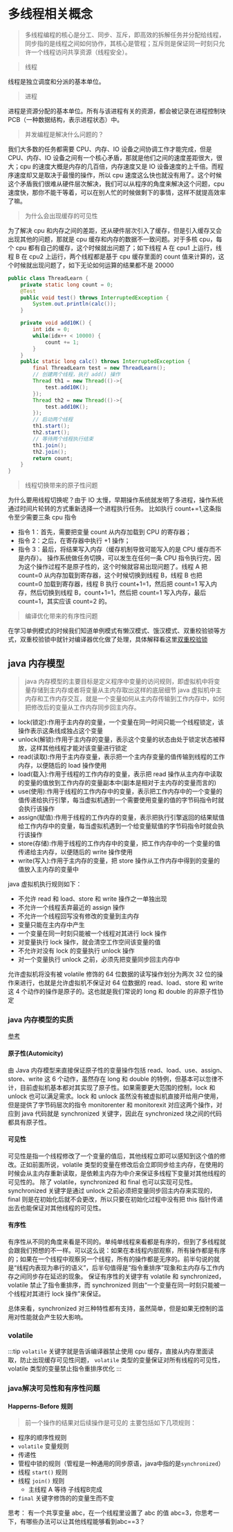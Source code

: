 # 多线程相关概念

> 多线程编程的核心是分工、同步、互斥，即高效的拆解任务并分配给线程，同步指的是线程之间如何协作，其核心是管程；互斥则是保证同一时刻只允许一个线程访问共享资源（线程安全）。

> 线程

线程是独立调度和分派的基本单位。

> 进程

进程是资源分配的基本单位。所有与该进程有关的资源，都会被记录在进程控制块 PCB（一种数据结构，表示进程状态）中。

> 并发编程是解决什么问题的？

我们大多数的任务都需要 CPU、内存、IO 设备之间协调工作才能完成，但是 CPU、内存、IO 设备之间有一个核心矛盾，那就是他们之间的速度差距很大，很大；cpu 的速度大概是内存的几百倍，内存速度又是 IO 设备速度的上千倍。而程序速度却又是取决于最慢的操作，所以 cpu 速度这么快也就没有用了。这个时候这个矛盾我们很难从硬件层次解决，我们可以从程序的角度来解决这个问题，cpu 速度快，那你不能干等着，可以在别人忙的时候做剩下的事情，这样不就提高效率了嘛。

> 为什么会出现缓存的可见性

为了解决 cpu 和内存之间的差距，还从硬件层次引入了缓存，但是引入缓存又会出现其他的问题，那就是 cpu 缓存和内存的数据不一致问题。对于多核 cpu，每个 cpu 都有自己的缓存，这个时候就出问题了；如下线程 A 在 cpu1 上运行，线程 B 在 cpu2 上运行，两个线程都是基于 cpu 缓存里面的 count 值来计算的，这个时候就出现问题了，如下无论如何运算的结果都不是 20000

```java
public class ThreadLearn {
    private static long count = 0;
    @Test
    public void test() throws InterruptedException {
        System.out.println(calc());
    }

    private void add10K() {
        int idx = 0;
        while(idx++ < 10000) {
            count += 1;
        }
    }
    public static long calc() throws InterruptedException {
        final ThreadLearn test = new ThreadLearn();
        // 创建两个线程，执行 add() 操作
        Thread th1 = new Thread(()->{
            test.add10K();
        });
        Thread th2 = new Thread(()->{
            test.add10K();
        });
        // 启动两个线程
        th1.start();
        th2.start();
        // 等待两个线程执行结束
        th1.join();
        th2.join();
        return count;
    }
}
```

> 线程切换带来的原子性问题

为什么要用线程切换呢？由于 IO 太慢，早期操作系统就发明了多进程，操作系统通过时间片轮转的方式重新选择一个进程执行任务。
比如执行 count+=1,这条指令至少需要三条 cpu 指令

- 指令 1：首先，需要把变量 count 从内存加载到 CPU 的寄存器；
- 指令 2：之后，在寄存器中执行 +1 操作；
- 指令 3：最后，将结果写入内存（缓存机制导致可能写入的是 CPU 缓存而不是内存）。
  操作系统做任务切换，可以发生在任何一条 CPU 指令执行完，因为这个操作过程不是原子性的，这个时候就容易出现问题了。线程 A 把 count=0 从内存加载到寄存器，这个时候切换到线程 B，线程 B 也把 count=0 加载到寄存器，线程 B 执行 count+1=1，然后把 count=1 写入内存，然后切换到线程 B，count+1=1，然后把 count=1 写入内存，最后 count=1，其实应该 count=2 的。

> 编译优化带来的有序性问题

在学习单例模式的时候我们知道单例模式有懒汉模式、饿汉模式、双重校验锁等方式，双重校验锁中就针对编译器优化做了处理，具体解释看这里[双重校验锁](../../../基础/设计模式/设计模式概述.md#单例模式)

## java 内存模型

> java 内存模型的主要目标是定义程序中变量的访问规则，即虚拟机中将变量存储到主内存或者将变量从主内存取出这样的底层细节
> java 虚拟机中主内存和工作内存交互，就是一个变量如何从主内存传输到工作内存中，如何把修改后的变量从工作内存同步回主内存。

- lock(锁定):作用于主内存的变量，一个变量在同一时间只能一个线程锁定，该操作表示这条线成独占这个变量
- unlock(解锁):作用于主内存的变量，表示这个变量的状态由处于锁定状态被释放，这样其他线程才能对该变量进行锁定
- read(读取):作用于主内存变量，表示把一个主内存变量的值传输到线程的工作内存，以便随后的 load 操作使用
- load(载入):作用于线程的工作内存的变量，表示把 read 操作从主内存中读取的变量的值放到工作内存的变量副本中(副本是相对于主内存的变量而言的)
- use(使用):作用于线程的工作内存中的变量，表示把工作内存中的一个变量的值传递给执行引擎，每当虚拟机遇到一个需要使用变量的值的字节码指令时就会执行该操作
- assign(赋值):作用于线程的工作内存的变量，表示把执行引擎返回的结果赋值给工作内存中的变量，每当虚拟机遇到一个给变量赋值的字节码指令时就会执行该操作
- store(存储):作用于线程的工作内存中的变量，把工作内存中的一个变量的值传递给主内存，以便随后的 write 操作使用
- write(写入):作用于主内存的变量，把 store 操作从工作内存中得到的变量的值放入主内存的变量中

java 虚拟机执行规则如下：

- 不允许 read 和 load、store 和 write 操作之一单独出现
- 不允许一个线程丢弃最近的 assign 操作
- 不允许一个线程回写没有修改的变量到主内存
- 变量只能在主内存中产生
- 一个变量在同一时刻只能被一个线程对其进行 lock 操作
- 对变量执行 lock 操作，就会清空工作空间该变量的值
- 不允许对没有 lock 的变量执行 unlock 操作
- 对一个变量执行 unlock 之前，必须先把变量同步回主内存中

允许虚拟机将没有被 volatile 修饰的 64 位数据的读写操作划分为两次 32 位的操作来进行，也就是允许虚拟机不保证对 64 位数据的 read、load、store 和 write 这 4 个动作的操作是原子的。这也就是我们常说的 long 和 double 的非原子性协定

### java 内存模型的实质

[参考](https://www.jianshu.com/p/15106e9c4bf3)

#### 原子性(Automicity)

由 Java 内存模型来直接保证原子性的变量操作包括 read、load、use、assign、store、write 这 6 个动作，虽然存在 long 和 double 的特例，但基本可以忽律不计，目前虚拟机基本都对其实现了原子性。如果需要更大范围的控制，lock 和 unlock 也可以满足需求。lock 和 unlock 虽然没有被虚拟机直接开给用户使用，但是提供了字节码层次的指令 monitorenter 和 monitorexit 对应这两个操作，对应到 java 代码就是 synchronized 关键字，因此在 synchronized 块之间的代码都具有原子性。

#### 可见性

可见性是指一个线程修改了一个变量的值后，其他线程立即可以感知到这个值的修改。正如前面所说，volatile 类型的变量在修改后会立即同步给主内存，在使用的时候会从主内存重新读取，是依赖主内存为中介来保证多线程下变量对其他线程的可见性的。
除了 volatile，synchronized 和 final 也可以实现可见性。synchronized 关键字是通过 unlock 之前必须把变量同步回主内存来实现的，final 则是在初始化后就不会更改，所以只要在初始化过程中没有把 this 指针传递出去也能保证对其他线程的可见性。

#### 有序性

有序性从不同的角度来看是不同的。单纯单线程来看都是有序的，但到了多线程就会跟我们预想的不一样。可以这么说：如果在本线程内部观察，所有操作都是有序的；如果在一个线程中观察另一个线程，所有的操作都是无序的。前半句说的就是“线程内表现为串行的语义”，后半句值得是“指令重排序”现象和主内存与工作内存之间同步存在延迟的现象。
保证有序性的关键字有 volatile 和 synchronized，volatile 禁止了指令重排序，而 synchronized 则由“一个变量在同一时刻只能被一个线程对其进行 lock 操作”来保证。

总体来看，synchronized 对三种特性都有支持，虽然简单，但是如果无控制的滥用对性能就会产生较大影响。

### volatile

:::tip
`volatile` 关键字就是告诉编译器禁止使用 cpu 缓存，直接从内存里面读取，防止出现缓存可见性问题， `volatile` 类型的变量保证对所有线程的可见性，volatile 类型的变量禁止指令重排序优化
:::

### java解决可见性和有序性问题

#### Happerns-Before 规则
> 前一个操作的结果对后续操作是可见的
主要包括如下几项规则：
* 程序的顺序性规则
* `volatile` 变量规则
* 传递性
* 管程中锁的规则（管程是一种通用的同步原语，java中指的是`synchronized`）
* 线程 `start()` 规则
* 线程 `join()` 规则
  * 主线程 A 等待 子线程B完成
* `final` 关键字修饰的的变量生而不变

思考：
有一个共享变量 abc，在一个线程里设置了 abc 的值 abc=3，你思考一下，有哪些办法可以让其他线程能够看到abc==3？